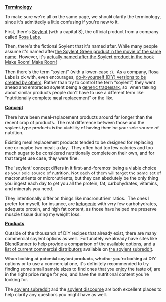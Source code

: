 <span style="text-decoration: underline;"><strong>Terminology</strong></span>

To make sure we're all on the same page, we should clarify the terminology, since it's admittedly a little confusing if you're new to it.

First, there's [Soylent](https://www.soylent.com/) (with a capital S), the official product from a company called [Rosa Labs](http://www.rosalabs.com/).

Then, there's the fictional Soylent that it's named after. While many people assume it's named after [the Soylent Green product in the movie of the same name](https://en.wikipedia.org/wiki/Soylent_Green). However, it's [actually named after the Soylent product in the book Make Room! Make Room!](https://faq.soylent.com/hc/en-us/articles/201541809-Why-is-it-named-Soylent-)

Then there's the term &#8220;soylent&#8221; (with a lower-case s).  As a company, Rosa Labs is ok with, even encourages, [do-it-yourself (DIY) versions to be created by others](https://diy.soylent.com/). Rather than try to control the term &#8220;soylent&#8221;, they went ahead and embraced soylent being a [generic trademark](https://en.wikipedia.org/wiki/Generic_trademark), so  when talking about similar products people don't have to use a different term like &#8220;nutritionally complete meal replacement&#8221; or the like.

<span style="text-decoration: underline;"><strong>Concept</strong></span>

There have been meal-replacement products around far longer than the recent crop of products.  The real difference between those and the soylent-type products is the viability of having them be your sole source of nutrition.

Existing meal replacement products tended to be designed for replacing one or maybe two meals a day.  They often had too few calories and too much sugar to be considered nutritionally complete on their own, and for that target use case, they were fine.

The 'soylent' concept differs in it first-and-foremost being a viable choice as your sole source of nutrition. Not each of them will target the same set of macronutrients or micronutrients, but they can absolutely be the only thing you ingest each day to get you all the protein, fat, carbohydrates, vitamins, and minerals you need.

They intentionally differ on things like macronutrient ratios.  The ones I prefer for myself, for instance, are [ketogenic](https://en.wikipedia.org/wiki/Ketogenic_diet) with very few carbohydrates, adequate protein, and high fat content, as those have helped me preserve muscle tissue during my weight loss.

<span style="text-decoration: underline;"><strong>Products</strong></span>

Outside of the thousands of DIY recipes that already exist, there are many commercial soylent options as well.  Fortunately we already have sites like [BlendRunner](http://www.blendrunner.com/) to help provide a comparison of the available options, and a [list of current commercial distributors](https://www.reddit.com/r/soylent/wiki/distributors) available on [the soylent subreddit](https://www.reddit.com/r/soylent).

When looking at potential soylent products, whether you're looking at DIY options or to use a commercial one, it's definitely recommended to try finding some small sample sizes to find ones that you enjoy the taste of, are in the right price range for you, and have the nutritional content you're looking for.

The [soylent subreddit](https://www.reddit.com/r/soylent) and the [soylent discourse](http://discourse.soylent.com/) are both excellent places to help clarify any questions you might have as well.